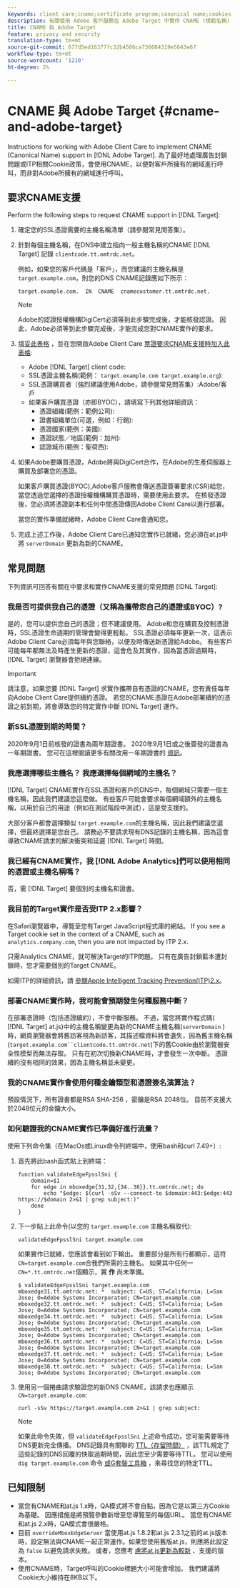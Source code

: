 ```yaml
---
keywords: client care;cname;certificate program;canonical name;cookies;certificate;amc;adobe managed certificate;digicert;domain control validation;dcv
description: 有關使用 Adobe 客戶服務在 Adobe Target 中實作 CNAME (規範名稱) 支援的資訊。
title: CNAME 與 Adobe Target
feature: privacy and security
translation-type: tm+mt
source-git-commit: 677d5ed16377fc32b4506ca736084319e5643e67
workflow-type: tm+mt
source-wordcount: '1210'
ht-degree: 2%

---
```



# CNAME 與 Adobe Target {#cname-and-adobe-target}

Instructions for working with Adobe Client Care to implement CNAME (Canonical Name) support in [!DNL Adobe Target]. 為了最好地處理廣告封鎖問題或ITP相關Cookie政策，會使用CNAME，以便對客戶所擁有的網域進行呼叫，而非對Adobe所擁有的網域進行呼叫。

## 要求CNAME支援

Perform the following steps to request CNAME support in [!DNL Target]:

1. 確定您的SSL憑證需要的主機名稱清單（請參閱常見問答集）。

1. 針對每個主機名稱，在DNS中建立指向一般主機名稱的CNAME [!DNL Target] 記錄 `clientcode.tt.omtrdc.net`。

   例如，如果您的客戶代碼是「客戶」，而您建議的主機名稱是 `target.example.com`，則您的DNS CNAME記錄應如下所示：

   ```
   target.example.com.  IN  CNAME  cnamecustomer.tt.omtrdc.net.
   ```

   >[!NOTE]
   >
   >Adobe的認證授權機構DigiCert必須等到此步驟完成後，才能核發認證。 因此，Adobe必須等到此步驟完成後，才能完成您對CNAME實作的要求。

1. [填妥此表格](https://experienceleague.adobe.com/docs/core-services/assets/FPC_Request_Form.xlsx?lang=en) ，並在您開啟Adobe Client Care [票證要求CNAME支援時加入此表格](/help/cmp-resources-and-contact-information.md#reference_ACA3391A00EF467B87930A450050077C):

   * Adobe [!DNL Target] client code:
   * SSL憑證主機名稱(範例： `target.example.com target.example.org`):
   * SSL憑證購買者（強烈建議使用Adobe，請參閱常見問答集）:Adobe/客戶
   * 如果客戶購買憑證（亦即BYOC），請填寫下列其他詳細資訊：
      * 憑證組織(範例：範例公司):
      * 證書組織單位(可選，例如：行銷):
      * 憑證國家(範例：美國):
      * 憑證狀態／地區(範例：加州):
      * 認證城市(範例：聖荷西):

1. 如果Adobe要購買憑證，Adobe將與DigiCert合作，在Adobe的生產伺服器上購買及部署您的憑證。

   如果客戶購買憑證(BYOC),Adobe客戶服務會傳送憑證簽署要求(CSR)給您，當您透過您選擇的憑證授權機構購買憑證時，需要使用此要求。 在核發憑證後，您必須將憑證副本和任何中間憑證傳回Adobe Client Care以進行部署。

   當您的實作準備就緒時，Adobe Client Care會通知您。

1. 完成上述工作後，Adobe Client Care已通知您實作已就緒，您必須在at.js中將 `serverDomain` 更新為新的CNAME。

## 常見問題

下列資訊可回答有關在中要求和實作CNAME支援的常見問題 [!DNL Target]:

### 我是否可提供我自己的憑證（又稱為攜帶您自己的憑證或BYOC）?

是的，您可以提供您自己的憑證；但不建議使用。 Adobe和您在購買及控制憑證時，SSL憑證生命週期的管理會變得更輕鬆。 SSL憑證必須每年更新一次，這表示Adobe Client Care必須每年與您聯絡，以便及時傳送新憑證給Adobe。 有些客戶可能每年都無法及時產生更新的憑證，這會危及其實作，因為當憑證過期時， [!DNL Target] 瀏覽器會拒絕連線。

>[!IMPORTANT]
>
>請注意，如果您要 [!DNL Target] 求實作攜帶自有憑證的CNAME，您有責任每年向Adobe Client Care提供續約憑證。 若您的CNAME憑證在Adobe部署續約的憑證之前到期，將會導致您的特定實作中斷 [!DNL Target] 運作。

### 新SSL憑證到期的時間？

2020年9月1日前核發的證書為兩年期證書。 2020年9月1日或之後簽發的證書為一年期證書。 您可在這裡閱讀更多有關改用一年期證書的 [資訊](https://www.digicert.com/position-on-1-year-certificates)。

### 我應選擇哪些主機名？ 我應選擇每個網域的主機名？

[!DNL Target] CNAME實作在SSL憑證和客戶的DNS中，每個網域只需要一個主機名稱，因此我們建議您這麼做。 有些客戶可能會要求每個網域額外的主機名稱，以用於自己的用途（例如在測試階段中測試），這是受支援的。

大部分客戶都會選擇類似 `target.example.com`的主機名稱，因此我們建議您選擇，但最終選擇是您自己。 請務必不要請求現有DNS記錄的主機名稱，因為這會導致CNAME請求的解決衝突和延遲 [!DNL Target] 時間。

### 我已經有CNAME實作，我 [!DNL Adobe Analytics]們可以使用相同的憑證或主機名稱嗎？

否，需 [!DNL Target] 要個別的主機名和證書。

### 我目前的Target實作是否受ITP 2.x影響？

在Safari瀏覽器中，導覽至您有Target JavaScript程式庫的網站。 If you see a Target cookie set in the context of a CNAME, such as `analytics.company.com`, then you are not impacted by ITP 2.x.

只需Analytics CNAME，就可解決Target的ITP問題。 只有在廣告封鎖藍本遭封鎖時，您才需要個別的Target CNAME。

如需ITP的詳細資訊，請 [參閱Apple Intelligent Tracking Prevention(ITP)2.x](/help/c-implementing-target/c-considerations-before-you-implement-target/c-privacy/apple-itp-2x.md)。

### 部署CNAME實作時，我可能會預期發生何種服務中斷？

在部署憑證時（包括憑證續約），不會中斷服務。 不過，當您將實作程式碼( [!DNL Target] at.js)中的主機名稱變更為新的CNAME主機名稱(`serverDomain` )時，網頁瀏覽器會將舊訪客視為新訪客，其描述檔資料將會遺失，因為舊主機名稱(`target.example.com``clientcode.tt.omtrdc.net`)下的舊Cookie由於瀏覽器安全性模型而無法存取。 只有在初次切換新CNAME時，才會發生一次中斷。 憑證續約沒有相同的效果，因為主機名稱並未變更。

### 我的CNAME實作會使用何種金鑰類型和憑證簽名演算法？

預設情況下，所有證書都是RSA SHA-256 ，密鑰是RSA 2048位。 目前不支援大於2048位元的金鑰大小。

### 如何驗證我的CNAME實作已準備好進行流量？

使用下列命令集（在MacOs或Linux命令列終端中，使用bash和curl 7.49+）:

1. 首先將此bash函式貼上到終端：

   ```
   function validateEdgeFpsslSni {
       domain=$1
       for edge in mboxedge{31,32,{34..38}}.tt.omtrdc.net; do
           echo "$edge: $(curl -sSv --connect-to $domain:443:$edge:443 https://$domain 2>&1 | grep subject:)"
       done
   }
   ```

1. 下一步貼上此命令(以您的 `target.example.com` 主機名稱取代):

   ```
   validateEdgeFpsslSni target.example.com
   ```

   如果實作已就緒，您應該會看到如下輸出。 重要部分是所有行都顯示，這符 `CN=target.example.com`合我們所需的主機名。 如果其中任何一 `CN=*.tt.omtrdc.net`個顯示，實 **作** 尚未準備。

   ```
   $ validateEdgeFpsslSni target.example.com
   mboxedge31.tt.omtrdc.net: *  subject: C=US; ST=California; L=San Jose; O=Adobe Systems Incorporated; CN=target.example.com
   mboxedge32.tt.omtrdc.net: *  subject: C=US; ST=California; L=San Jose; O=Adobe Systems Incorporated; CN=target.example.com
   mboxedge34.tt.omtrdc.net: *  subject: C=US; ST=California; L=San Jose; O=Adobe Systems Incorporated; CN=target.example.com
   mboxedge35.tt.omtrdc.net: *  subject: C=US; ST=California; L=San Jose; O=Adobe Systems Incorporated; CN=target.example.com
   mboxedge36.tt.omtrdc.net: *  subject: C=US; ST=California; L=San Jose; O=Adobe Systems Incorporated; CN=target.example.com
   mboxedge37.tt.omtrdc.net: *  subject: C=US; ST=California; L=San Jose; O=Adobe Systems Incorporated; CN=target.example.com
   mboxedge38.tt.omtrdc.net: *  subject: C=US; ST=California; L=San Jose; O=Adobe Systems Incorporated; CN=target.example.com
   ```

1. 使用另一個捲曲請求驗證您的新DNS CNAME，該請求也應顯示 `CN=target.example.com`:

   ```
   curl -sSv https://target.example.com 2>&1 | grep subject:
   ```

   >[!NOTE]
   >
   >如果此命令失敗，但 `validateEdgeFpsslSni` 上述命令成功，您可能需要等待DNS更新完全傳播。 DNS記錄具有關聯的 [TTL（存留時間）](https://en.wikipedia.org/wiki/Time_to_live#DNS_records) ，該TTL規定了這些記錄的DNS回覆的快取過期時間，因此您至少需要等待TTL。 您可以使用 `dig target.example.com` 命令 [或G套裝工具箱](https://toolbox.googleapps.com/apps/dig/#CNAME) ，來尋找您的特定TTL。

## 已知限制

* 當您有CNAME和at.js 1.x時，QA模式將不會自黏，因為它是以第三方Cookie為基礎。 因應措施是將預覽參數新增至您導覽至的每個URL。 當您有CNAME和at.js 2.x時，QA模式會很嚴格。
* 目前 `overrideMboxEdgeServer` 當使用at.js 1.8.2和at.js 2.3.1之前的at.js版本時，設定無法與CNAME一起正常運作。如果您使用舊版at.js，則應將此設定為 `false` 以避免請求失敗。 或者，您應考 [慮將at.js更新為較新](/help/c-implementing-target/c-implementing-target-for-client-side-web/target-atjs-versions.md) 、支援的版本。
* 使用CNAME時，Target呼叫的Cookie標題大小可能會增加。 我們建議將Cookie大小維持在8KB以下。
